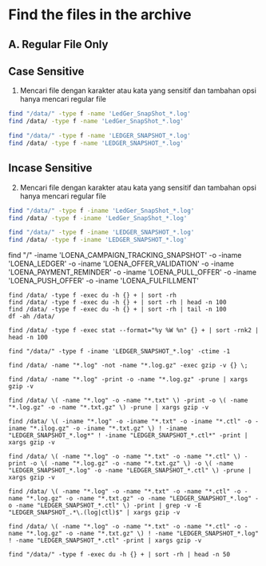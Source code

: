# Find the files in the archive
## A. Regular File Only
## Case Sensitive
1. Mencari file dengan karakter atau kata yang sensitif dan tambahan opsi hanya mencari regular file
```bash
find "/data/" -type f -name 'LedGer_SnapShot_*.log'
find /data/ -type f -name 'LedGer_SnapShot_*.log'
```
```bash
find "/data/" -type f -name 'LEDGER_SNAPSHOT_*.log'
find /data/ -type f -name 'LEDGER_SNAPSHOT_*.log'
```
## Incase Sensitive
2. Mencari file dengan karakter atau kata yang sensitif dan tambahan opsi hanya mencari regular file
```bash
find "/data/" -type f -iname 'LedGer_SnapShot_*.log'
find /data/ -type f -iname 'LedGer_SnapShot_*.log'
```
```bash
find "/data/" -type f -iname 'LEDGER_SNAPSHOT_*.log'
find /data/ -type f -iname 'LEDGER_SNAPSHOT_*.log'
```
find "/" -iname 'LOENA_CAMPAIGN_TRACKING_SNAPSHOT' -o -iname 'LOENA_LEDGER' -o -iname 'LOENA_OFFER_VALIDATION' -o -iname 'LOENA_PAYMENT_REMINDER' -o -iname 'LOENA_PULL_OFFER' -o -iname 'LOENA_PUSH_OFFER' -o -iname 'LOENA_FULFILLMENT'

```
find /data/ -type f -exec du -h {} + | sort -rh
find /data/ -type f -exec du -h {} + | sort -rh | head -n 100
find /data/ -type f -exec du -h {} + | sort -rh | tail -n 100
df -ah /data/
```

```
find /data/ -type f -exec stat --format="%y %W %n" {} + | sort -rnk2 | head -n 100
```
```
find "/data/" -type f -iname 'LEDGER_SNAPSHOT_*.log' -ctime -1 
```
```
find /data/ -name "*.log" -not -name "*.log.gz" -exec gzip -v {} \;
```
```
find /data/ -name "*.log" -print -o -name "*.log.gz" -prune | xargs gzip -v
```
```
find /data/ \( -name "*.log" -o -name "*.txt" \) -print -o \( -name "*.log.gz" -o -name "*.txt.gz" \) -prune | xargs gzip -v
```
```
find /data/ \( -iname "*.log" -o -iname "*.txt" -o -iname "*.ctl" -o -iname "*.ilog.gz" -o -iname "*.txt.gz" \) ! -iname "LEDGER_SNAPSHOT_*.log*" ! -iname "LEDGER_SNAPSHOT_*.ctl*" -print | xargs gzip -v
```
```
find /data/ \( -name "*.log" -o -name "*.txt" -o -name "*.ctl" \) -print -o \( -name "*.log.gz" -o -name "*.txt.gz" \) -o \( -name "LEDGER_SNAPSHOT_*.log" -o -name "LEDGER_SNAPSHOT_*.ctl" \) -prune | xargs gzip -v
```
```
find /data/ \( -name "*.log" -o -name "*.txt" -o -name "*.ctl" -o -name "*.log.gz" -o -name "*.txt.gz" -o -name "LEDGER_SNAPSHOT_*.log" -o -name "LEDGER_SNAPSHOT_*.ctl" \) -print | grep -v -E "LEDGER_SNAPSHOT_.*\.(log|ctl)$" | xargs gzip -v
```
```
find /data/ \( -name "*.log" -o -name "*.txt" -o -name "*.ctl" -o -name "*.log.gz" -o -name "*.txt.gz" \) ! -name "LEDGER_SNAPSHOT_*.log" ! -name "LEDGER_SNAPSHOT_*.ctl" -print | xargs gzip -v
```
```
find "/data/" -type f -exec du -h {} + | sort -rh | head -n 50
```
